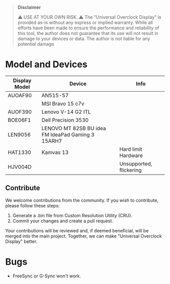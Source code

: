 > **Disclaimer**
> 
> :warning: USE AT YOUR OWN RISK. :warning: The "Universal Overclock Display" is provided as-is without any express or implied warranty. While all efforts have been made to ensure the performance and reliability of this tool, the author does not guarantee that its use will not result in damage to your devices or data. The author is not liable for any potential damage

# Model and Devices
| Display Model | Device | Info |
| ------------- | ------ | ---- |
| AUOAF90       | AN515-57 | |
|               | MSI Bravo 15 c7v | |
| AUOF390       | Lenovo V-14 G2 ITL | |
| BOE06F1       | Dell Precision 3530 | |
| LEN9056       | LENOVO MT 82SB BU idea FM IdeaPad Gaming 3 15ARH7 | |
| HAT1330       | Kamvas 13 | Hard limit Hardware |
| HJV004D       |  | Unsupported, flickering |

## Contribute

We welcome contributions from the community. If you wish to contribute, please follow these steps:

1. Generate a .bin file from Custom Resolution Utility (CRU).
2. Commit your changes and create a pull request.

Your contributions will be reviewed and, if deemed beneficial, will be merged into the main project. Together, we can make "Universal Overclock Display" better.



# Bugs
- FreeSync or G-Sync won't work.
